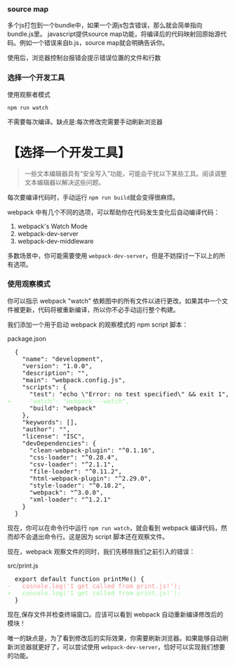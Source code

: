### source map
多个js打包到一个bundle中，如果一个源js包含错误，那么就会简单指向bundle.js里。
javascript提供source map功能，将编译后的代码映射回原始源代码。例如一个错误来自b.js，source map就会明确告诉你。

使用后，浏览器控制台报错会提示错误位置的文件和行数

### 选择一个开发工具
使用观察者模式

    npm run watch

不需要每次编译。缺点是:每次修改完需要手动刷新浏览器



# 【选择一个开发工具】
>一些文本编辑器具有“安全写入”功能，可能会干扰以下某些工具。阅读调整文本编辑器以解决这些问题。

每次要编译代码时，手动运行 `npm run build`就会变得很麻烦。

webpack 中有几个不同的选项，可以帮助你在代码发生变化后自动编译代码：

1. webpack's Watch Mode
2. webpack-dev-server
3. webpack-dev-middleware

多数场景中，你可能需要使用 `webpack-dev-server`，但是不妨探讨一下以上的所有选项。

### 使用观察模式
你可以指示 webpack "watch" 依赖图中的所有文件以进行更改。如果其中一个文件被更新，代码将被重新编译，所以你不必手动运行整个构建。

我们添加一个用于启动 webpack 的观察模式的 npm script 脚本：

package.json
<pre>
  {
    "name": "development",
    "version": "1.0.0",
    "description": "",
    "main": "webpack.config.js",
    "scripts": {
      "test": "echo \"Error: no test specified\" && exit 1",
<span style="color:#9df29d;">+     "watch": "webpack --watch",</span>
      "build": "webpack"
    },
    "keywords": [],
    "author": "",
    "license": "ISC",
    "devDependencies": {
      "clean-webpack-plugin": "^0.1.16",
      "css-loader": "^0.28.4",
      "csv-loader": "^2.1.1",
      "file-loader": "^0.11.2",
      "html-webpack-plugin": "^2.29.0",
      "style-loader": "^0.18.2",
      "webpack": "^3.0.0",
      "xml-loader": "^1.2.1"
    }
  }
</pre>
现在，你可以在命令行中运行 `npm run watch`，就会看到 webpack 编译代码，然而却不会退出命令行。这是因为 script 脚本还在观察文件。

现在，webpack 观察文件的同时，我们先移除我们之前引入的错误：

src/print.js
<pre>
  export default function printMe() {
<span style="color:#f79494;">-   cosnole.log('I get called from print.js!');</span>
<span style="color:#9df29d;">+   console.log('I get called from print.js!');</span>
  }
</pre>
现在,保存文件并检查终端窗口。应该可以看到 webpack 自动重新编译修改后的模块！

唯一的缺点是，为了看到修改后的实际效果，你需要刷新浏览器。如果能够自动刷新浏览器就更好了，可以尝试使用 `webpack-dev-server`，恰好可以实现我们想要的功能。